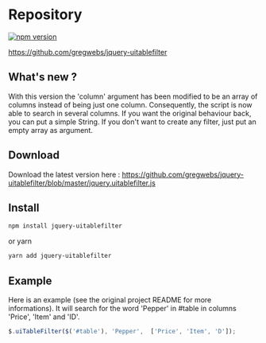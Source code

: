 # Repository

[![npm version](https://badge.fury.io/js/jquery-uitablefilter.svg)](https://badge.fury.io/js/jquery-uitablefilter)

https://github.com/gregwebs/jquery-uitablefilter

## What's new ?
With this version the 'column' argument has been modified to be an array of columns instead of being just one column.
Consequently, the script is now able to search in several columns. If you want the original behaviour back, you can put a simple String.
If you don't want to create any filter, just put an empty array as argument.

## Download
Download the latest version here : https://github.com/gregwebs/jquery-uitablefilter/blob/master/jquery.uitablefilter.js

## Install

```bash
npm install jquery-uitablefilter
```
or yarn

```bash
yarn add jquery-uitablefilter
```

## Example
Here is an example (see the original project README for more informations). It will search for the word 'Pepper' in #table in columns 'Price', 'Item' and 'ID'.

```js
$.uiTableFilter($('#table'), 'Pepper',  ['Price', 'Item', 'D']);
```
